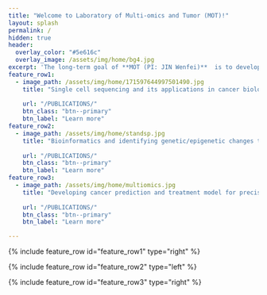 ```yaml
---
title: "Welcome to Laboratory of Multi-omics and Tumor (MOT)!"
layout: splash
permalink: /
hidden: true
header:
  overlay_color: "#5e616c"
  overlay_image: /assets/img/home/bg4.jpg
excerpt: 'The long-term goal of **MOT (PI: JIN Wenfei)**  is to develop efficient personalized treatment for cancers based on patients’ genetic background. In the near future, the lab will focus on investigating genetic/epigenetic heterogeneity and micro-evolution of cancer cells using single cell sequencing related technologies.'
feature_row1:
  - image_path: /assets/img/home/171597644997501490.jpg
    title: "Single cell sequencing and its applications in cancer biology"
    
    url: "/PUBLICATIONS/"
    btn_class: "btn--primary"
    btn_label: "Learn more"
feature_row2:
  - image_path: /assets/img/home/standsp.jpg
    title: "Bioinformatics and identifying genetic/epigenetic changes that drive oncogenesis"
   
    url: "/PUBLICATIONS/"
    btn_class: "btn--primary"
    btn_label: "Learn more"
feature_row3:
  - image_path: /assets/img/home/multiomics.jpg
    title: "Developing cancer prediction and treatment model for precision medicine"
   
    url: "/PUBLICATIONS/"
    btn_class: "btn--primary"
    btn_label: "Learn more"      

---
```

{% include feature_row id="feature_row1" type="right" %}

{% include feature_row id="feature_row2" type="left" %}

{% include feature_row id="feature_row3" type="right" %}
